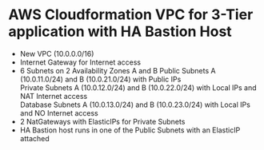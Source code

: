 # AWS Cloudformation VPC for 3-Tier application with HA Bastion Host
* New VPC (10.0.0.0/16)
* Internet Gateway for Internet access
* 6 Subnets on 2 Availability Zones A and B
  Public Subnets A (10.0.11.0/24) and B (10.0.21.0/24) with Public IPs<br>
  Private Subnets A (10.0.12.0/24) and B (10.0.22.0/24) with Local IPs and NAT Internet access<br>
  Database Subnets A (10.0.13.0/24) and B (10.0.23.0/24) with Local IPs and NO Internet access<br>
* 2 NatGateways with ElasticIPs for Private Subnets
* HA Bastion host runs in one of the Public Subnets with an ElasticIP attached

